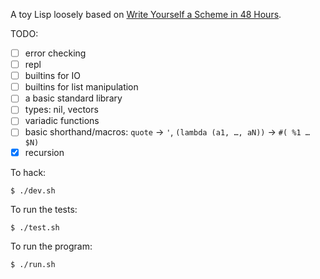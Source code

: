 A toy Lisp loosely based on [Write Yourself a Scheme in 48 Hours](https://en.wikibooks.org/wiki/Write_Yourself_a_Scheme_in_48_Hours).

TODO:

- [ ] error checking
- [ ] repl
- [ ] builtins for IO
- [ ] builtins for list manipulation
- [ ] a basic standard library
- [ ] types: nil, vectors
- [ ] variadic functions
- [ ] basic shorthand/macros: `quote` -> `'`, `(lambda (a1, …, aN))` -> `#( %1 … $N)`
- [x] recursion

To hack:

    $ ./dev.sh

To run the tests:

    $ ./test.sh

To run the program:

    $ ./run.sh

